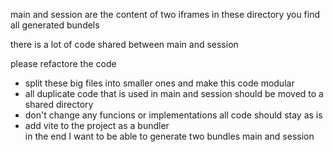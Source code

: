 main and session are the content of two iframes
in these directory you find all generated bundels

there is a lot of code shared between main and session 

please refactore the code

- split these big files into smaller ones and make this code modular
- all duplicate code that is used in main and session should be moved to a shared directory
- don't change any funcions or implementations all code should stay as is
- add vite to the project as a bundler  
in the end I want to be able to generate two bundles main and session